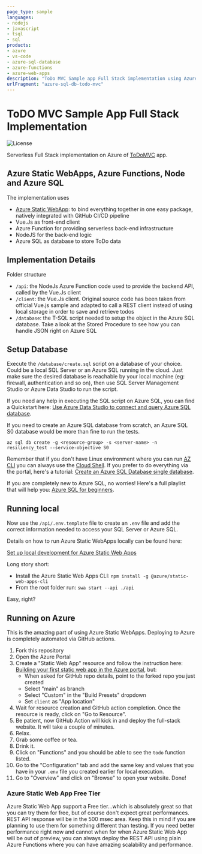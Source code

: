 ```yaml
---
page_type: sample
languages:
- nodejs
- javascript
- tsql
- sql
products:
- azure
- vs-code
- azure-sql-database
- azure-functions
- azure-web-apps
description: "ToDo MVC Sample app Full Stack implementation using Azure Static WebApps, Azure Functions, Node, Vue.Js and Azure SQL (full JSON support)"
urlFragment: "azure-sql-db-todo-mvc"
---
```


<!-- 
Guidelines on README format: https://review.docs.microsoft.com/help/onboard/admin/samples/concepts/readme-template?branch=master

Guidance on onboarding samples to docs.microsoft.com/samples: https://review.docs.microsoft.com/help/onboard/admin/samples/process/onboarding?branch=master

Taxonomies for products and languages: https://review.docs.microsoft.com/new-hope/information-architecture/metadata/taxonomies?branch=master
-->

# ToDO MVC Sample App Full Stack Implementation

![License](https://img.shields.io/badge/license-MIT-green.svg)

Serverless Full Stack implementation on Azure of [ToDoMVC](http://todomvc.com/) app. 

## Azure Static WebApps, Azure Functions, Node and Azure SQL

The implementation uses

- [Azure Static WebApp](https://azure.microsoft.com/en-us/services/app-service/static/): to bind everything together in one easy package, natively integrated with GitHub CI/CD pipeline
- Vue.Js as front-end client
- Azure Function for providing serverless back-end infrastructure
- NodeJS for the back-end logic
- Azure SQL as database to store ToDo data

## Implementation Details

Folder structure

- `/api`: the NodeJs Azure Function code used to provide the backend API, called by the Vue.Js client
- `/client`: the Vue.Js client. Original source code has been taken from official Vue.js sample and adapted to call a REST client instead of using local storage in order to save and retrieve todos
- `/database`: the T-SQL script needed to setup the object in the Azure SQL database. Take a look at the Stored Procedure to see how you can handle JSON right on Azure SQL

## Setup Database

Execute the `/database/create.sql` script on a database of your choice. Could be a local SQL Server or an Azure SQL running in the cloud. Just make sure the desired database is reachable by your local machine (eg: firewall, authentication and so on), then use SQL Server Management Studio or Azure Data Studio to run the script. 

If you need any help in executing the SQL script on Azure SQL, you can find a Quickstart here: [Use Azure Data Studio to connect and query Azure SQL database](https://docs.microsoft.com/en-us/sql/azure-data-studio/quickstart-sql-database).

If you need to create an Azure SQL database from scratch, an Azure SQL S0 database would be more than fine to run the tests.

```
az sql db create -g <resource-group> -s <server-name> -n resiliency_test --service-objective S0
```

Remember that if you don't have Linux environment where you can run [AZ CLI](https://docs.microsoft.com/en-us/cli/azure/install-azure-cli?view=azure-cli-latest) you can always use the [Cloud Shell](https://docs.microsoft.com/en-us/azure/cloud-shell/quickstart). If you prefer to do everything via the portal, here's a tutorial: [Create an Azure SQL Database single database](https://docs.microsoft.com/en-us/azure/azure-sql/database/single-database-create-quickstart?tabs=azure-portal).

If you are completely new to Azure SQL, no worries! Here's a full playlist that will help you: [Azure SQL for beginners](https://www.youtube.com/playlist?list=PLlrxD0HtieHi5c9-i_Dnxw9vxBY-TqaeN).


## Running local

Now use the `/api/.env.template` file to create an `.env` file and add the correct information needed to access your SQL Server or Azure SQL.

Details on how to run Azure Static WebApps locally can be found here:

[Set up local development for Azure Static Web Apps](https://docs.microsoft.com/en-us/azure/static-web-apps/local-development)

Long story short:

- Install the Azure Static Web Apps CLI: `npm install -g @azure/static-web-apps-cli`
- From the root folder run: `swa start --api ./api`

Easy, right?

## Running on Azure

This is the amazing part of using Azure Static WebApps. Deploying to Azure is completely automated via GitHub actions.

1. Fork this repository
1. Open the Azure Portal
1. Create a "Static Web App" resource and follow the instruction here: [Building your first static web app in the Azure portal](https://docs.microsoft.com/en-us/azure/static-web-apps/get-started-portal?tabs=vanilla-javascript), but:  
   - When asked for GitHub repo details, point to the forked repo you just created
   - Select "main" as branch
   - Select "Custom" in the "Build Presets" dropdown
   - Set `client` as "App location"
1. Wait for resource creation and GitHub action completion. Once the resource is ready, click on "Go to Resource".
1. Be patient, now GitHub Action will kick in and deploy the full-stack website. It will take a couple of minutes.
1. Relax.
1. Grab some coffee or tea.
1. Drink it.
1. Click on "Functions" and you should be able to see the `todo` function listed.
1. Go to the "Configuration" tab and add the same key and values that you have in your `.env` file you created earlier for local execution.
1. Go to "Overview" and click on "Browse" to open your website. Done!

### Azure Static Web App Free Tier

Azure Static Web App support a Free tier...which is absolutely great so that you can try them for free, but of course don't expect great performances. REST API response will be in the 500 msec area. Keep this in mind if you are planning to use them for something different than testing. If you need better performance right now and cannot when for when Azure Static Web App will be out of preview, you can always deploy the REST API using plain Azure Functions where you can have amazing scalability and performance.
